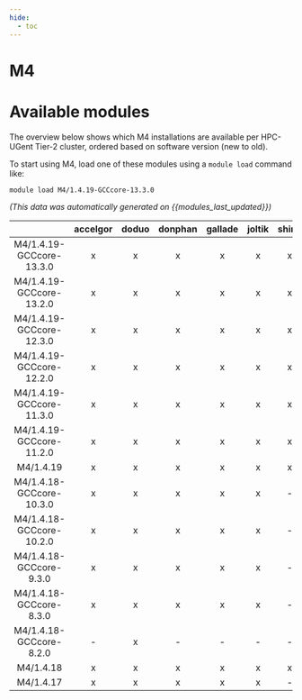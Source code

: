 ```yaml
---
hide:
  - toc
---
```


M4
==

# Available modules


The overview below shows which M4 installations are available per HPC-UGent Tier-2 cluster, ordered based on software version (new to old).

To start using M4, load one of these modules using a `module load` command like:

```shell
module load M4/1.4.19-GCCcore-13.3.0
```

*(This data was automatically generated on {{modules_last_updated}})*  

| |accelgor|doduo|donphan|gallade|joltik|shinx|skitty|
| :---: | :---: | :---: | :---: | :---: | :---: | :---: | :---: |
|M4/1.4.19-GCCcore-13.3.0|x|x|x|x|x|x|x|
|M4/1.4.19-GCCcore-13.2.0|x|x|x|x|x|x|x|
|M4/1.4.19-GCCcore-12.3.0|x|x|x|x|x|x|x|
|M4/1.4.19-GCCcore-12.2.0|x|x|x|x|x|x|-|
|M4/1.4.19-GCCcore-11.3.0|x|x|x|x|x|x|-|
|M4/1.4.19-GCCcore-11.2.0|x|x|x|x|x|x|-|
|M4/1.4.19|x|x|x|x|x|x|x|
|M4/1.4.18-GCCcore-10.3.0|x|x|x|x|x|-|-|
|M4/1.4.18-GCCcore-10.2.0|x|x|x|x|x|-|-|
|M4/1.4.18-GCCcore-9.3.0|x|x|x|x|x|-|-|
|M4/1.4.18-GCCcore-8.3.0|x|x|x|x|x|-|-|
|M4/1.4.18-GCCcore-8.2.0|-|x|-|-|-|-|-|
|M4/1.4.18|x|x|x|x|x|x|-|
|M4/1.4.17|x|x|x|x|x|-|-|
